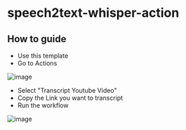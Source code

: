 # speech2text-whisper-action

## How to guide

- Use this template
- Go to Actions

![image](https://github.com/boringresearch/speech2text-whisper-action/assets/25631641/abf2c840-8aae-49b2-b660-7dff95b442b8)

- Select "Transcript Youtube Video"
- Copy the Link you want to transcript
- Run the workflow

![image](https://github.com/boringresearch/speech2text-whisper-action/assets/25631641/036618f4-abfd-46b8-abab-0ba88d76ea92)
